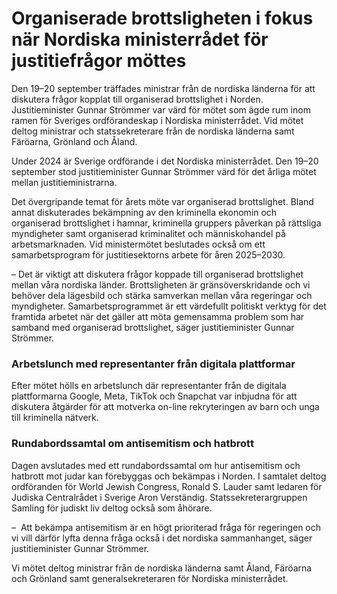 # Organiserade brottsligheten i fokus när Nordiska ministerrådet för justitiefrågor möttes

Den 19–20 september träffades ministrar från de nordiska länderna för att diskutera frågor kopplat till organiserad brottslighet i Norden. Justitieminister Gunnar Strömmer var värd för mötet som ägde rum inom ramen för Sveriges ordförandeskap i Nordiska ministerrådet. Vid mötet deltog ministrar och statssekreterare från de nordiska länderna samt Färöarna, Grönland och Åland.

Under 2024 är Sverige ordförande i det Nordiska ministerrådet. Den 19–20 september stod justitieminister Gunnar Strömmer värd för det årliga mötet mellan justitieministrarna.

Det övergripande temat för årets möte var organiserad brottslighet. Bland annat diskuterades bekämpning av den kriminella ekonomin och organiserad brottslighet i hamnar, kriminella gruppers påverkan på rättsliga myndigheter samt organiserad kriminalitet och människohandel på arbetsmarknaden. Vid ministermötet beslutades också om ett samarbetsprogram för justitiesektorns arbete för åren 2025–2030.

– Det är viktigt att diskutera frågor koppade till organiserad brottslighet mellan våra nordiska länder. Brottsligheten är gränsöverskridande och vi behöver dela lägesbild och stärka samverkan mellan våra regeringar och myndigheter. Samarbetsprogrammet är ett värdefullt politiskt verktyg för det framtida arbetet när det gäller att möta gemensamma problem som har samband med organiserad brottslighet, säger justitieminister Gunnar Strömmer.

### Arbetslunch med representanter från digitala plattformar

Efter mötet hölls en arbetslunch där representanter från de digitala plattformarna Google, Meta, TikTok och Snapchat var inbjudna för att diskutera åtgärder för att motverka on-line rekryteringen av barn och unga till kriminella nätverk.

### Rundabordssamtal om antisemitism och hatbrott

Dagen avslutades med ett rundabordssamtal om hur antisemitism och hatbrott mot judar kan förebyggas och bekämpas i Norden. I samtalet deltog ordföranden för World Jewish Congress, Ronald S. Lauder samt ledaren för Judiska Centralrådet i Sverige Aron Verständig. Statssekreterargruppen Samling för judiskt liv deltog också som åhörare.

–  Att bekämpa antisemitism är en högt prioriterad fråga för regeringen och vi vill därför lyfta denna fråga också i det nordiska sammanhanget, säger justitieminister Gunnar Strömmer.

Vi mötet deltog ministrar från de nordiska länderna samt Åland, Färöarna och Grönland samt generalsekreteraren för Nordiska ministerrådet.
